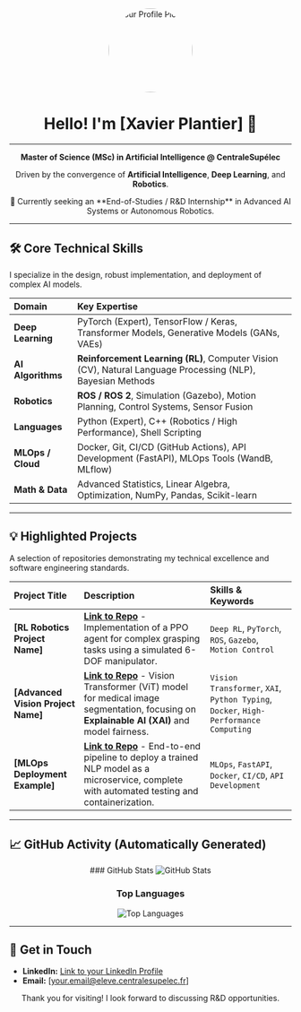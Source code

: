 <div align="center">
  <img src="https://via.placeholder.com/150" alt="Your Profile Picture" style="border-radius: 50%; width: 150px; height: 150px;"/>
  <h1>Hello! I'm [Xavier Plantier] 👋</h1>
  
  ---
  
  <p><strong>Master of Science (MSc) in Artificial Intelligence @ CentraleSupélec</strong></p>
  <p>Driven by the convergence of <strong>Artificial Intelligence</strong>, <strong>Deep Learning</strong>, and <strong>Robotics</strong>.</p>
  <p>🎯 Currently seeking an **End-of-Studies / R&D Internship** in Advanced AI Systems or Autonomous Robotics.</p>
</div>

---

## 🛠️ Core Technical Skills

I specialize in the design, robust implementation, and deployment of complex AI models.

| Domain | Key Expertise |
| :--- | :--- |
| **Deep Learning** | PyTorch (Expert), TensorFlow / Keras, Transformer Models, Generative Models (GANs, VAEs) |
| **AI Algorithms** | **Reinforcement Learning (RL)**, Computer Vision (CV), Natural Language Processing (NLP), Bayesian Methods |
| **Robotics** | **ROS / ROS 2**, Simulation (Gazebo), Motion Planning, Control Systems, Sensor Fusion |
| **Languages** | Python (Expert), C++ (Robotics / High Performance), Shell Scripting |
| **MLOps / Cloud** | Docker, Git, CI/CD (GitHub Actions), API Development (FastAPI), MLOps Tools (WandB, MLflow) |
| **Math & Data** | Advanced Statistics, Linear Algebra, Optimization, NumPy, Pandas, Scikit-learn |

---

## 💡 Highlighted Projects

A selection of repositories demonstrating my technical excellence and software engineering standards.

| Project Title | Description | Skills & Keywords |
| :--- | :--- | :--- |
| **[RL Robotics Project Name]** | **[Link to Repo](REPO_URL_1)** - Implementation of a PPO agent for complex grasping tasks using a simulated 6-DOF manipulator. | `Deep RL`, `PyTorch`, `ROS`, `Gazebo`, `Motion Control` |
| **[Advanced Vision Project Name]** | **[Link to Repo](REPO_URL_2)** - Vision Transformer (ViT) model for medical image segmentation, focusing on **Explainable AI (XAI)** and model fairness. | `Vision Transformer`, `XAI`, `Python Typing`, `Docker`, `High-Performance Computing` |
| **[MLOps Deployment Example]** | **[Link to Repo](REPO_URL_3)** - End-to-end pipeline to deploy a trained NLP model as a microservice, complete with automated testing and containerization. | `MLOps`, `FastAPI`, `Docker`, `CI/CD`, `API Development` |

---

## 📈 GitHub Activity (Automatically Generated)

<div align="center">
  ### GitHub Stats
  <img src="https://github-readme-stats.vercel.app/api?username=YOUR_USERNAME&show_icons=true&theme=dark" alt="GitHub Stats" />
  
  ### Top Languages
  <img src="https://github-readme-stats.vercel.app/api/top-langs/?username=YOUR_USERNAME&layout=compact&theme=dark" alt="Top Languages" />
</div>

---

## 📧 Get in Touch

* **LinkedIn:** [Link to your LinkedIn Profile](YOUR_LINKEDIN_URL)
* **Email:** [your.email@eleve.centralesupelec.fr]

<p align="center">
  Thank you for visiting! I look forward to discussing R&D opportunities.
</p>
